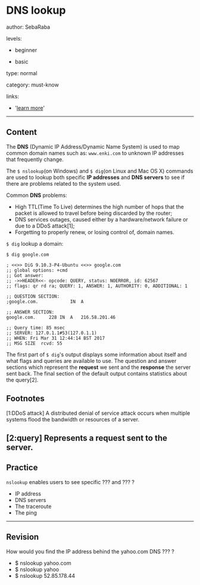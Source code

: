 # DNS lookup
author: SebaRaba

levels:

  - beginner

  - basic

type: normal

category: must-know

links:

  - '[learn more](https://blog.thesysadmins.co.uk/nslookup-common-usage-examples.html)'

---
## Content

The **DNS** (Dynamic IP Address/Dynamic Name System) is used to map common domain names such as:
`www.enki.com` to unknown IP addresses that frequently change.

The `$ nslookup`(on Windows) and `$ dig`(on Linux and Mac OS X) commands are used to lookup both specific **IP addresses** and **DNS servers** to see if there are problems related to the system used.

Common **DNS** problems: 
- High TTL(Time To Live) determines the high number of hops that the packet is allowed to travel before being discarded by the router;
- DNS services outages, caused either by a hardware/network failure or due to a DDoS attack[1];
- Forgetting to properly renew, or losing control of, domain names.

`$ dig` lookup a domain:
```
$ dig google.com

; <<>> DiG 9.10.3-P4-Ubuntu <<>> google.com
;; global options: +cmd
;; Got answer:
;; ->>HEADER<<- opcode: QUERY, status: NOERROR, id: 62567
;; flags: qr rd ra; QUERY: 1, ANSWER: 1, AUTHORITY: 0, ADDITIONAL: 1

;; QUESTION SECTION:
;google.com.			IN	A

;; ANSWER SECTION:
google.com.		228	IN	A	216.58.201.46

;; Query time: 85 msec
;; SERVER: 127.0.1.1#53(127.0.1.1)
;; WHEN: Fri Mar 31 12:44:14 BST 2017
;; MSG SIZE  rcvd: 55
```
The first part of `$ dig`'s output displays some information about itself and what flags and queries are available to use.
The question and answer sections which represent the **request** we sent and the **response** the server sent back.
The final section of the default output contains statistics about the query[2].


## Footnotes
[1:DDoS attack]
A distributed denial of service attack occurs when multiple systems flood the bandwidth or resources of a server. 

[2:query]
Represents a request sent to the server. 
---
## Practice

`nslookup` enables users to see specific ??? and ??? ?

* IP address
* DNS servers
* The traceroute
* The ping

---
## Revision

How would you find the IP address behind the yahoo.com DNS ??? ?

* $ nslookup yahoo.com
* $ nslookup yahoo
* $ nslookup 52.85.178.44
